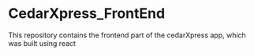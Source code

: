 # CedarXpress_FrontEnd
This repository contains the frontend part of the cedarXpress app, which was built using react
